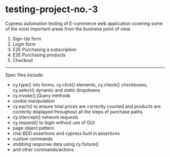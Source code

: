 # testing-project-no.-3

Cypress automation testing of E-commerce web application covering some of the most important areas from the business point of view. 

1. Sign-Up form 
2. Login form 
3. E2E Purchasing a subscription
4. E2E Purchasing products
5. Checkout
-------------------------------------
Spec files include: 
* cy.type() into forms, cy.click() elements, cy.check() checkboxes, cy.select() dynamic and static dropdowns
* cy.invoke() jQuery methods 
* cookie manipulation
* cy.each() to ensure total prices are correctly counted and products are correctly displayed throughout all the steps of purchase paths
* cy.intercept() network requests 
* cy.request() to login without use of GUI
* page object pattern
* chai BDD assertions and cypress built in assertions
* custom commands
* stubbing response data using cy.fixture()
* and other commands/actions
